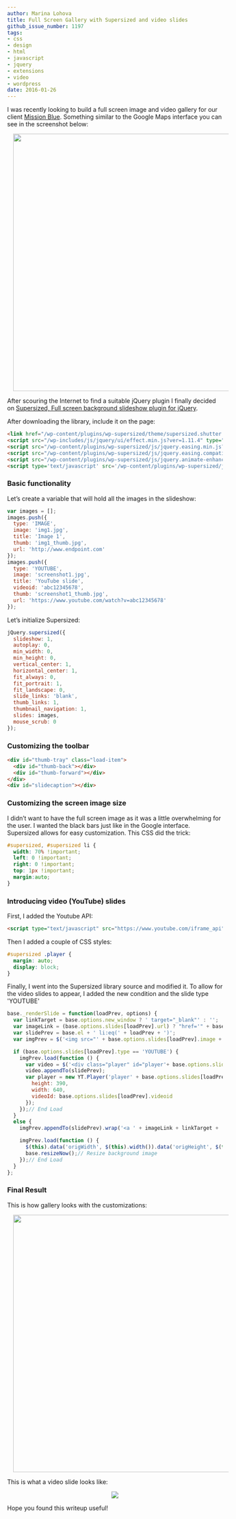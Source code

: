 ```yaml
---
author: Marina Lohova
title: Full Screen Gallery with Supersized and video slides
github_issue_number: 1197
tags:
- css
- design
- html
- javascript
- jquery
- extensions
- video
- wordpress
date: 2016-01-26
---
```


I was recently looking to build a full screen image and video gallery for our client [Mission Blue](https://mission-blue.org/). Something similar to the Google Maps interface you can see in the screenshot below:

<div class="separator" style="clear: both; text-align: center;">    <a href="/blog/2016/01/full-screen-gallery-with-supersized-and/image-0-big.png" imageanchor="1" style="margin-left: 1em; margin-right: 1em;">       <img border="0" src="/blog/2016/01/full-screen-gallery-with-supersized-and/image-0.png" width="600"/>     </a>   </div>

After scouring the Internet to find a suitable jQuery plugin I finally decided on [Supersized, Full screen background slideshow plugin for jQuery](https://www.buildinternet.com/2009/05/supersized-20-full-screen-imagebackground-slideshow-jquery-plugin-w-transitions-and-controls/).

After downloading the library, include it on the page:

```html
<link href="/wp-content/plugins/wp-supersized/theme/supersized.shutter.css?ver=4.2.2" id="supersized_theme_css-css" media="all" rel="stylesheet" type="text/css"></link>
<script src="/wp-includes/js/jquery/ui/effect.min.js?ver=1.11.4" type="text/javascript"></script>
<script src="/wp-content/plugins/wp-supersized/js/jquery.easing.min.js?ver=1.3" type="text/javascript"></script>
<script src="/wp-content/plugins/wp-supersized/js/jquery.easing.compatibility.js?ver=1.0" type="text/javascript"></script>
<script src="/wp-content/plugins/wp-supersized/js/jquery.animate-enhanced.min.js?ver=0.75" type="text/javascript"></script>
<script type='text/javascript' src='/wp-content/plugins/wp-supersized/js/supersized.3.2.7.min.js?ver=3.2.7'></script>
```

### Basic functionality

Let’s create a variable that will hold all the images in the slideshow:

```javascript
var images = [];
images.push({
  type: 'IMAGE',
  image: 'img1.jpg',
  title: 'Image 1',
  thumb: 'img1_thumb.jpg',
  url: 'http://www.endpoint.com'
});
images.push({
  type: 'YOUTUBE',
  image: 'screenshot1.jpg',
  title: 'YouTube slide',
  videoid: 'abc12345678',
  thumb: 'screenshot1_thumb.jpg',
  url: 'https://www.youtube.com/watch?v=abc12345678'
});
```

Let’s initialize Supersized:

```javascript
jQuery.supersized({
  slideshow: 1,
  autoplay: 0,
  min_width: 0,
  min_height: 0,
  vertical_center: 1,
  horizontal_center: 1,
  fit_always: 0,
  fit_portrait: 1,
  fit_landscape: 0,
  slide_links: 'blank',
  thumb_links: 1,
  thumbnail_navigation: 1,
  slides: images,
  mouse_scrub: 0
});
```

### Customizing the toolbar

```html
<div id="thumb-tray" class="load-item">
  <div id="thumb-back"></div>
  <div id="thumb-forward"></div>
</div>
<div id="slidecaption"></div>
```

### Customizing the screen image size

I didn’t want to have the full screen image as it was a little overwhelming for the user. I wanted the black bars just like in the Google interface. Supersized allows for easy customization. This CSS did the trick:

```css
#supersized, #supersized li {
  width: 70% !important;
  left: 0 !important;
  right: 0 !important;
  top: 1px !important;
  margin:auto;
}
```

### Introducing video (YouTube) slides

First, I added the Youtube API:

```html
<script type="text/javascript" src="https://www.youtube.com/iframe_api"></script>
```

Then I added a couple of CSS styles:

```css
#supersized .player {
  margin: auto;
  display: block;
}
```

Finally, I went into the Supersized library source and modified it. To allow for the video slides to appear, I added the new condition and the slide type 'YOUTUBE'

```javascript
base._renderSlide = function(loadPrev, options) {
  var linkTarget = base.options.new_window ? ' target="_blank"' : '';
  var imageLink = (base.options.slides[loadPrev].url) ? "href='" + base.options.slides[loadPrev].url + "'" : "";
  var slidePrev = base.el + ' li:eq(' + loadPrev + ')';
  var imgPrev = $('<img src="' + base.options.slides[loadPrev].image + '"/>');

  if (base.options.slides[loadPrev].type == 'YOUTUBE') {
    imgPrev.load(function () {
      var video = $('<div class="player" id="player'+ base.options.slides[loadPrev].videoid + '"></div>');
      video.appendTo(slidePrev);
      var player = new YT.Player('player' + base.options.slides[loadPrev].videoid, {
        height: 390,
        width: 640,
        videoId: base.options.slides[loadPrev].videoid
      });
    });// End Load
  }
  else {
    imgPrev.appendTo(slidePrev).wrap('<a ' + imageLink + linkTarget + '></a>').parent().parent().addClass('image-loading ' + options['class']);

    imgPrev.load(function () {
      $(this).data('origWidth', $(this).width()).data('origHeight', $(this).height());
      base.resizeNow();// Resize background image
    });// End Load
  }
};
```

### Final Result

This is how gallery looks with the customizations:

<div class="separator" style="clear: both; text-align: center;">  <a href="/blog/2016/01/full-screen-gallery-with-supersized-and/image-1-big.png" imageanchor="1" style="margin-left: 1em; margin-right: 1em;">     <img border="0" src="/blog/2016/01/full-screen-gallery-with-supersized-and/image-1.png" width="600"/>   </a> </div>

This is what a video slide looks like:

<div class="separator" style="clear: both; text-align: center;">  <a href="/blog/2016/01/full-screen-gallery-with-supersized-and/image-2-big.png" imageanchor="1" style="margin-left: 1em; margin-right: 1em;">     <img border="0" src="/blog/2016/01/full-screen-gallery-with-supersized-and/image-2.png"/>   </a> </div>

Hope you found this writeup useful!
